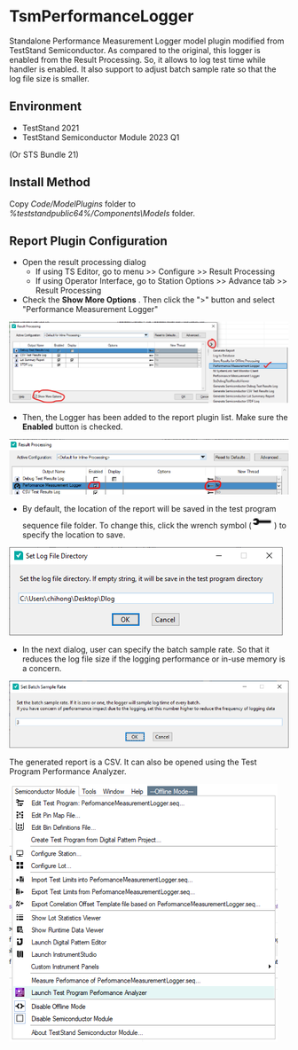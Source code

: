 # TsmPerformanceLogger

Standalone Performance Measurement Logger model plugin modified from TestStand Semiconductor. As compared to the original, this logger is enabled from the Result Processing. So, it allows to log test time while handler is enabled. It also support to adjust batch sample rate so that the log file size is smaller.

## Environment

* TestStand 2021
* TestStand Semiconductor Module 2023 Q1

(Or STS Bundle 21)

## Install Method

Copy *Code/ModelPlugins* folder to *%teststandpublic64%/Components\Models* folder.

## Report Plugin Configuration

* Open the result processing dialog
  * If using TS Editor, go to menu >> Configure >> Result Processing
  * If using Operator Interface, go to Station Options >> Advance tab >> Result Processing
* Check the  **Show More Options** . Then click the ">" button and select "Performance Measurement Logger"

![Enable Plugin in Result Processing](Images/EnablePlugin.png)

* Then, the Logger has been added to the report plugin list. Make sure the **Enabled** button is checked.

![More Options](Images/PluginEnabled.png)

* By default, the location of the report will be saved in the test program sequence file folder. To change this, click the wrench symbol (![Wrench](Images/Wrench.png)) to specify the location to save. 

![Save Location Dialog](Images/SaveLocation.png)

* In the next dialog, user can specify the batch sample rate. So that it reduces the log file size if the logging performance or in-use memory is a concern. 

![Set Batch Sample Rate](Images/Batch%20Sample%20Rate.png)

The generated report is a CSV. It can also be opened using the Test Program Performance Analyzer. 

![Open Performance Analyzer](Images/Launch%20Performance%20Analyzer.png)
